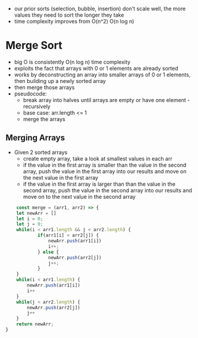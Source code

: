 * our prior sorts (selection, bubble, insertion) don't scale well, the more values they need to sort the longer they take
* time complexity improves from O(n^2) O(n log n)

# Merge Sort #
* big O is consistently O(n log n) time complexity
* exploits the fact that arrays with 0 or 1 elements are already sorted
* works by deconstructing an array into smaller arrays of 0 or 1 elements, then building up a newly sorted array
* then merge those arrays
* pseudocode:
    * break array into halves until arrays are empty or have one element - recursively
    * base case: arr.length <= 1
    * merge the arrays

## Merging Arrays ##
* Given 2 sorted arrays
    * create empty array, take a look at smallest values in each arr
    * if the value in the first array is smaller than the value in the second array, push the value in the first array into our results and move on the next value in the first array
    * if the value in the first array is larger than than the value in the second array, push the value in the second array into our results and move on to the next value in the second array
```javascript
    const merge = (arr1, arr2) => {
    let newArr = []
    let i = 0;
    let j = 0;
    while(i < arr1.length && j < arr2.length) {
            if(arr1[i] < arr2[j]) {
                newArr.push(arr1[i])
                i++;
            } else {
                newArr.push(arr2[j])
                j++;
            }
    }
    while(i < arr1.length) {
        newArr.push(arr1[i])
        i++
    }
    while(j < arr2.length) {
        newArr.push(arr2[j])
        j++
    }
    return newArr;
}
```